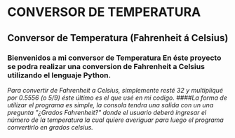 # CONVERSOR DE TEMPERATURA 

## **Conversor de Temperatura (Fahrenheit á Celsius)**

### Bienvenidos a mi conversor de Temperatura En éste proyecto se podra realizar una conversion de Fahrenheit a Celsius utilizando el lenguaje Python. 

_Para convertir de Fahrenheit a Celsius, simplemente resté 32 y multipliqué por 0.5556 (o 5/9) éste último es el que usé en mi codigo. 
####La forma de utilizar el programa es simple, la consola tendra una salida con un una pregunta "¿Grados Fahrenheit?" donde el usuario deberá ingresar el número de la temperatura la cual quiere averiguar para luego el programa convertirlo en grados celsius._
